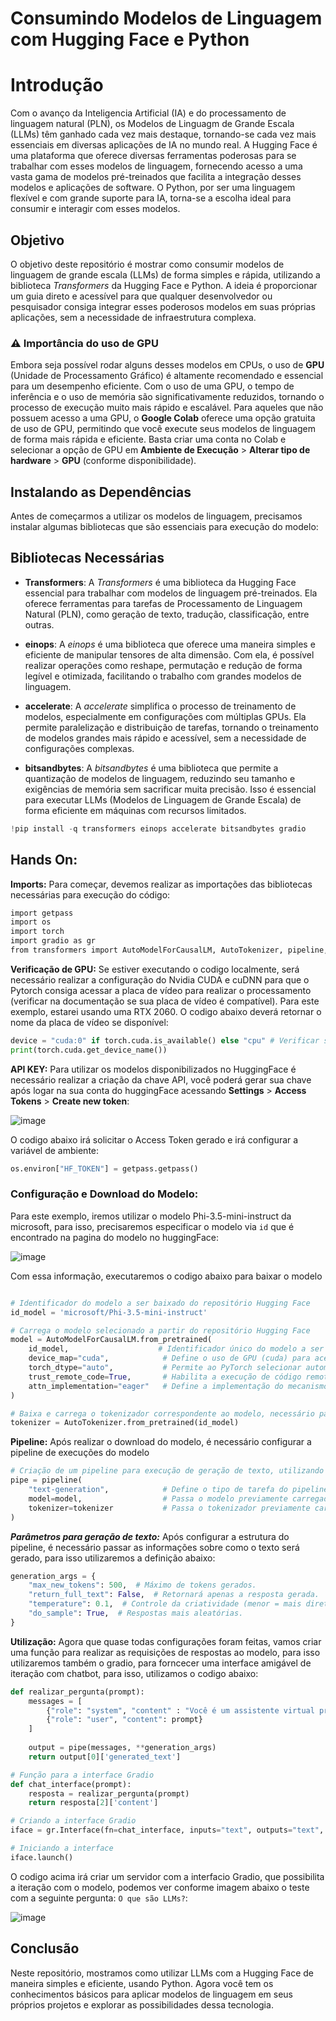 # Consumindo Modelos de Linguagem com Hugging Face e Python

# Introdução
Com o avanço da Inteligencia Artificial (IA) e do processamento de linguagem natural (PLN), os Modelos de Linguagm de Grande Escala (LLMs) têm ganhado cada vez mais destaque, tornando-se cada vez mais essenciais em diversas aplicações de IA no mundo real.
A Hugging Face é uma plataforma que oferece diversas ferramentas poderosas para se trabalhar com esses modelos de linguagem, fornecendo acesso a uma vasta gama de modelos pré-treinados que facilita a integração desses modelos e aplicações de software. O Python, por ser uma linguagem flexível e com grande suporte para IA, torna-se a escolha ideal para consumir e interagir com esses modelos.


## Objetivo
O objetivo deste repositório é mostrar como consumir modelos de linguagem de grande escala (LLMs) de forma simples e rápida, utilizando a biblioteca *Transformers* da Hugging Face e Python. A ideia é proporcionar um guia direto e acessível para que qualquer desenvolvedor ou pesquisador consiga integrar esses poderosos modelos em suas próprias aplicações, sem a necessidade de infraestrutura complexa.

###  ⚠️ Importância do uso de GPU
Embora seja possível rodar alguns desses modelos em CPUs, o uso de **GPU** (Unidade de Processamento Gráfico) é altamente recomendado e essencial para um desempenho eficiente. Com o uso de uma GPU, o tempo de inferência e o uso de memória são significativamente reduzidos, tornando o processo de execução muito mais rápido e escalável. Para aqueles que não possuem acesso a uma GPU, o **Google Colab** oferece uma opção gratuita de uso de GPU, permitindo que você execute seus modelos de linguagem de forma mais rápida e eficiente. Basta criar uma conta no Colab e selecionar a opção de GPU em **Ambiente de Execução** > **Alterar tipo de hardware** > **GPU** (conforme disponibilidade).


## Instalando as Dependências
Antes de começarmos a utilizar os modelos de linguagem, precisamos instalar algumas bibliotecas que são essenciais para execução do modelo:

## Bibliotecas Necessárias

- **Transformers**: A *Transformers* é uma biblioteca da Hugging Face essencial para trabalhar com modelos de linguagem pré-treinados. Ela oferece ferramentas para tarefas de Processamento de Linguagem Natural (PLN), como geração de texto, tradução, classificação, entre outras.

- **einops**: A *einops* é uma biblioteca que oferece uma maneira simples e eficiente de manipular tensores de alta dimensão. Com ela, é possível realizar operações como reshape, permutação e redução de forma legível e otimizada, facilitando o trabalho com grandes modelos de linguagem.

- **accelerate**: A *accelerate* simplifica o processo de treinamento de modelos, especialmente em configurações com múltiplas GPUs. Ela permite paralelização e distribuição de tarefas, tornando o treinamento de modelos grandes mais rápido e acessível, sem a necessidade de configurações complexas.

- **bitsandbytes**: A *bitsandbytes* é uma biblioteca que permite a quantização de modelos de linguagem, reduzindo seu tamanho e exigências de memória sem sacrificar muita precisão. Isso é essencial para executar LLMs (Modelos de Linguagem de Grande Escala) de forma eficiente em máquinas com recursos limitados.


```python
!pip install -q transformers einops accelerate bitsandbytes gradio
```

## Hands On:
<b>Imports:</b> Para começar, devemos realizar as importações das bibliotecas necessárias para execução do código:
```bash
import getpass
import os
import torch
import gradio as gr
from transformers import AutoModelForCausalLM, AutoTokenizer, pipeline, BitsAndBytesConfig, pipeline
```
**Verificação de GPU:** Se estiver executando o codigo localmente, será necessário realizar a configuração do Nvidia CUDA e cuDNN para que o Pytorch consiga acessar a placa de vídeo para realizar o processamento (verificar na documentação se sua placa de vídeo é compatível). Para este exemplo, estarei usando uma RTX 2060. O codigo abaixo deverá retornar o nome da placa de vídeo se disponível:
```python
device = "cuda:0" if torch.cuda.is_available() else "cpu" # Verificar se há gpu disponivel
print(torch.cuda.get_device_name())
```
**API KEY:** Para utilizar os modelos disponibilizados no HuggingFace é necessário realizar a criação da chave API, você poderá gerar sua chave após logar na sua conta do huggingFace acessando **Settings** > **Access Tokens** > **Create new token**:

![image](https://github.com/user-attachments/assets/e4674b4f-e475-45de-93d6-d71cefe522b7)

O codigo abaixo irá solicitar o Access Token gerado e irá configurar a variável de ambiente:
```python
os.environ["HF_TOKEN"] = getpass.getpass()
```
### Configuração e Download do Modelo:
Para este exemplo, iremos utilizar o modelo Phi-3.5-mini-instruct da microsoft, para isso, precisaremos especificar o modelo via `id` que é encontrado na pagina do modelo no huggingFace:

![image](https://github.com/user-attachments/assets/8ec17b13-11df-49da-a9ac-d59cfd80dd8c)

Com essa informação, executaremos o codigo abaixo para baixar o modelo
```python

# Identificador do modelo a ser baixado do repositório Hugging Face
id_model = 'microsoft/Phi-3.5-mini-instruct'

# Carrega o modelo selecionado a partir do repositório Hugging Face
model = AutoModelForCausalLM.from_pretrained(
    id_model,                    # Identificador único do modelo a ser baixado
    device_map="cuda",            # Define o uso de GPU (cuda) para aceleração de hardware
    torch_dtype="auto",           # Permite ao PyTorch selecionar automaticamente o tipo de dado (float32 ou float16) com base na disponibilidade de hardware
    trust_remote_code=True,       # Habilita a execução de código remoto, permitindo que o modelo baixe e execute scripts adicionais necessários para o seu funcionamento
    attn_implementation="eager"   # Define a implementação do mecanismo de atenção, sendo "eager" um modo mais simples e direto
)

# Baixa e carrega o tokenizador correspondente ao modelo, necessário para converter texto em tokens e vice-versa
tokenizer = AutoTokenizer.from_pretrained(id_model)

```

**Pipeline:** Após realizar o download do modelo, é necessário configurar a pipeline de execuções do modelo
```python
# Criação de um pipeline para execução de geração de texto, utilizando o modelo e tokenizador definidos anteriormente
pipe = pipeline(
    "text-generation",            # Define o tipo de tarefa do pipeline: "text-generation" (geração de texto)
    model=model,                  # Passa o modelo previamente carregado que será usado para a geração de texto
    tokenizer=tokenizer           # Passa o tokenizador previamente carregado, necessário para converter texto em tokens e vice-versa
)
```

***Parâmetros para geração de texto:*** Após configurar a estrutura do pipeline, é necessário passar as informações sobre como o texto será gerado, para isso utilizaremos a definição abaixo:
```python
generation_args = {
    "max_new_tokens": 500,  # Máximo de tokens gerados.
    "return_full_text": False,  # Retornará apenas a resposta gerada.
    "temperature": 0.1,  # Controle da criatividade (menor = mais direto).
    "do_sample": True,  # Respostas mais aleatórias.
}

```
**Utilização:** Agora que quase todas configurações foram feitas, vamos criar uma função para realizar as requisições de respostas ao modelo, para isso utilizaremos também o gradio, para forncecer uma interface amigável de iteração com chatbot, para isso, utilizamos o codigo abaixo:
```python
def realizar_pergunta(prompt):
    messages = [
        {"role": "system", "content" : "Você é um assistente virtual prestativo. Responda somente em Português."},
        {"role": "user", "content": prompt}
    ]
    
    output = pipe(messages, **generation_args)
    return output[0]['generated_text']

# Função para a interface Gradio
def chat_interface(prompt):
    resposta = realizar_pergunta(prompt)
    return resposta[2]['content']

# Criando a interface Gradio
iface = gr.Interface(fn=chat_interface, inputs="text", outputs="text", live=True, title="Assistente Virtual")

# Iniciando a interface
iface.launch()
```

O codigo acima irá criar um servidor com a interfacio Gradio, que possibilita a iteração com o modelo, podemos ver conforme imagem abaixo o teste com a seguinte pergunta: `O que são LLMs?`:

![image](https://github.com/user-attachments/assets/ae72ed7f-5e08-4a58-936b-1d72deda91b2)

## Conclusão
Neste repositório, mostramos como utilizar LLMs com a Hugging Face de maneira simples e eficiente, usando Python. Agora você tem os conhecimentos básicos para aplicar modelos de linguagem em seus próprios projetos e explorar as possibilidades dessa tecnologia.
